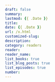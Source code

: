 ```yaml
---
draft: false
summary: 
lastmod: {{ .Date }}
title: 
date: {{ .Date }}
url: /x.html
customized-slug: 
description: 
category: readers
reader: 
reader_name: 
list_books: true
list_blog_posts: true
list_episodes: true
number: 
---
```




